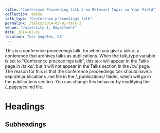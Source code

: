 ```yaml
---
title: "Conference Proceeding talk 3 on Relevant Topic in Your Field"
collection: talks
talk_type: "Conference proceedings talk"
permalink: /talks/2014-03-01-talk-3
venue: "University 1, Department"
date: 2014-03-01
location: "Los Angeles, CA"
---
```


This is a conference proceedings talk, for when you give a talk at a conference that archives talks as publications. When the talk_type variable is set to "Conference proceedings talk", this talk will appear in the Talks page in /talks/, but it will not appear in the Talks section in the /cv/ page. The reason for this is that the conference proceedings talk should have a seprate publications .md file in the /_publications/ folder, which will go in the publications section. You can change this behavior by modifying the /_pages/cv.md file.  

Headings
======

Subheadings
------